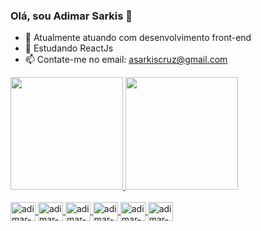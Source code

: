 ### Olá, sou Adimar Sarkis 👋

- 🔭 Atualmente atuando com desenvolvimento front-end
- 🌱 Estudando ReactJs
- 📫 Contate-me no email: asarkiscruz@gmail.com

<div>
  <a href="https://beacons.ai/adimarcruz">
  <img height="180em" src="https://github-readme-stats.vercel.app/api?username=AdimarSarkis&show_icon=true&theme=dracula&include_all_commits=true&count_private=true"/>
  <img height="180em" src='https://github-readme-stats.vercel.app/api/top-langs/?username=AdimarSarkis&layout=compact&langs_count=16&theme=dracula'/>
</div>

<div style="display: inline_block"><br>
  <img align="center" alt="adimar-js" height="30" width="40" src="https://cdn.jsdelivr.net/gh/devicons/devicon/icons/javascript/javascript-original.svg"/>
  <img align="center" alt="adimar-html" height="30" width="40" src="https://cdn.jsdelivr.net/gh/devicons/devicon/icons/html5/html5-original.svg"/>
  <img align="center" alt="adimar-css" height="30" width="40" src="https://cdn.jsdelivr.net/gh/devicons/devicon/icons/css3/css3-original.svg" />
  <img align="center" alt="adimar-react" height="30" width="40" src="https://cdn.jsdelivr.net/gh/devicons/devicon/icons/react/react-original.svg" />
  <img align="center" alt="adimar-sass" height="30" width="40" src="https://cdn.jsdelivr.net/gh/devicons/devicon/icons/sass/sass-original.svg" />
  <img align="center" alt="adimar-csharp" height="30" width="40" src="https://cdn.jsdelivr.net/gh/devicons/devicon/icons/csharp/csharp-original.svg" />
          
</div>

          
